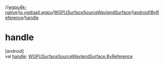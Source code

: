 //[wgpu4k-native](../../../../index.md)/[io.ygdrasil.wgpu](../../index.md)/[WGPUSurfaceSourceWaylandSurface](../index.md)/[[android]ByReference](index.md)/[handle](handle.md)

# handle

[android]\
val [handle](handle.md): [WGPUSurfaceSourceWaylandSurface.ByReference](../../../io.ygdrasil.wgpu.android/-w-g-p-u-surface-source-wayland-surface/-by-reference/index.md)